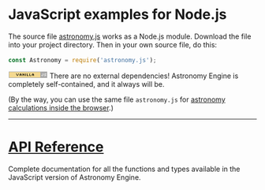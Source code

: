 # JavaScript examples for Node.js

The source file
[astronomy.js](https://github.com/cosinekitty/astronomy/blob/master/source/js/astronomy.js)
works as a Node.js module. Download the file into your project directory. 
Then in your own source file, do this:

```javascript
const Astronomy = require('astronomy.js');
```

![Vanilla JS](../vanillajs.png) There are no external dependencies! 
Astronomy Engine is completely self-contained, and it always will be.

(By the way, you can use the same file <code>astronomy.js</code> for
[astronomy calculations inside the browser](../browser/).)

---

# [API Reference](../../source/js/)
Complete documentation for all the functions and types available
in the JavaScript version of Astronomy Engine.
